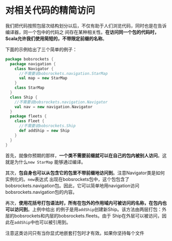 对相关代码的精简访问
===================================================================================
我们把代码按照包层次结构划分以后，不仅有助于人们浏览代码，同时也是在告诉编译器，同一个包中的代码之
间存在某种相关性。**在访问同一个包的代码时，Scala允许我们使用简短的，不带限定前缀的名称**。

下面的示例给出了三个简单的例子：
```scala
package bobsrockets {
  package navigation {
    class Navigator {
      //不需要说bobsrockets.navigation.StarMap
      val map = new StarMap
    }
    class StarMap
  }
  class Ship {
    //不需要说bobsrockets.navigation.Navigator
    val nav = new navigation.Navigator
  }
  package fleets {
    class Fleet {
      //不需要说bobsrockets.Ship 
      def addShip = new Ship
    }
  }
}
```
首先，就像你预期的那样，**一个类不需要前缀就可以在自己的包内被别人访问**。这就是为什么`new StarMap`
能够通过编译。

其次，**包自身也可以从包含它的包里不带前缀地访问到**。注意Navigator类是如何实例化的。`new`表达式
出现在bobsrockets包中，这个包包含了bobsrockets.navigation包。因此，它可以简单地用navigation访问
bobsrockets.navigation包的内容。

再次，**使用花括号打包语法时，所有在包外的作用域内可被访问的名称，在包内也可以访问到**。上例中给出
的例子是用`addShip`创建新Ship。该方法由两层打包：外层的bobsrockets和内层的bobsrockets.fleets。由于
Ship在外层可以被访问，因此在`addShip`中也可以被引用到。

注意这类访问只有当你显式地嵌套打包时才有效。如果你坚持每个文件






